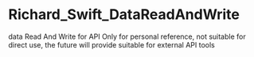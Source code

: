 # Richard_Swift_DataReadAndWrite
data Read And Write for API
Only for personal reference, not suitable for direct use, the future will provide suitable for external API tools
